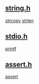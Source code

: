 ## [string.h](https://cplusplus.com/reference/cstring/)
[strcopy](https://cplusplus.com/reference/cstring/strcpy/)
[strlen](https://cplusplus.com/reference/cstring/strlen/)
## [stdio.h](https://cplusplus.com/reference/cstdio/)
[printf](https://cplusplus.com/reference/cstdio/printf/)
## [assert.h](https://cplusplus.com/reference/cassert/)
[assert](https://cplusplus.com/reference/cassert/assert/)
